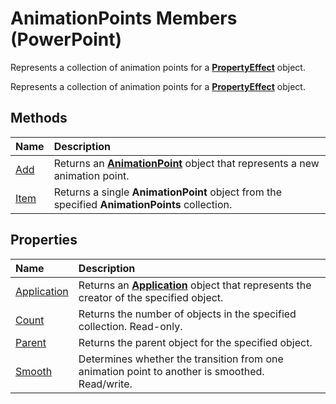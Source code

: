 
# AnimationPoints Members (PowerPoint)
Represents a collection of animation points for a  **[PropertyEffect](8fa129ac-f222-a01c-4545-0097b1164aee.md)** object.

Represents a collection of animation points for a  **[PropertyEffect](8fa129ac-f222-a01c-4545-0097b1164aee.md)** object.


## Methods



|**Name**|**Description**|
|:-----|:-----|
|[Add](faa75675-aac2-af60-b3a3-a142181ef10b.md)|Returns an  **[AnimationPoint](79aa1a47-abab-f98f-955a-48be10a94c41.md)** object that represents a new animation point.|
|[Item](dc322b2e-a557-2277-ba89-1dec0b5dd9d8.md)|Returns a single  **AnimationPoint** object from the specified **AnimationPoints** collection.|

## Properties



|**Name**|**Description**|
|:-----|:-----|
|[Application](7e9a68f0-490e-6bc3-1d5e-d86277dd63c4.md)|Returns an  **[Application](978c2b99-4271-b953-4283-73b5f3d96f41.md)** object that represents the creator of the specified object.|
|[Count](41d338d8-e45c-347c-d4a4-5695098e98ac.md)|Returns the number of objects in the specified collection. Read-only.|
|[Parent](e415c59f-a731-c46a-4563-987ac8b733b0.md)|Returns the parent object for the specified object.|
|[Smooth](cf41b527-91cc-81ac-ebb8-8fdf40bee5df.md)|Determines whether the transition from one animation point to another is smoothed. Read/write.|
